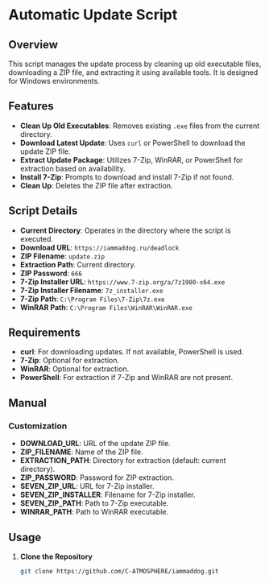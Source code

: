 # Automatic Update Script

## Overview

This script manages the update process by cleaning up old executable files, downloading a ZIP file, and extracting it using available tools. It is designed for Windows environments.

## Features

- **Clean Up Old Executables**: Removes existing `.exe` files from the current directory.
- **Download Latest Update**: Uses `curl` or PowerShell to download the update ZIP file.
- **Extract Update Package**: Utilizes 7-Zip, WinRAR, or PowerShell for extraction based on availability.
- **Install 7-Zip**: Prompts to download and install 7-Zip if not found.
- **Clean Up**: Deletes the ZIP file after extraction.

## Script Details

- **Current Directory**: Operates in the directory where the script is executed.
- **Download URL**: `https://iammaddog.ru/deadlock`
- **ZIP Filename**: `update.zip`
- **Extraction Path**: Current directory.
- **ZIP Password**: `666`
- **7-Zip Installer URL**: `https://www.7-zip.org/a/7z1900-x64.exe`
- **7-Zip Installer Filename**: `7z_installer.exe`
- **7-Zip Path**: `C:\Program Files\7-Zip\7z.exe`
- **WinRAR Path**: `C:\Program Files\WinRAR\WinRAR.exe`

## Requirements

- **curl**: For downloading updates. If not available, PowerShell is used.
- **7-Zip**: Optional for extraction.
- **WinRAR**: Optional for extraction.
- **PowerShell**: For extraction if 7-Zip and WinRAR are not present.

## Manual

### Customization

- **DOWNLOAD_URL**: URL of the update ZIP file.
- **ZIP_FILENAME**: Name of the ZIP file.
- **EXTRACTION_PATH**: Directory for extraction (default: current directory).
- **ZIP_PASSWORD**: Password for ZIP extraction.
- **SEVEN_ZIP_URL**: URL for 7-Zip installer.
- **SEVEN_ZIP_INSTALLER**: Filename for 7-Zip installer.
- **SEVEN_ZIP_PATH**: Path to 7-Zip executable.
- **WINRAR_PATH**: Path to WinRAR executable.

## Usage

1. **Clone the Repository**

   ```bash
   git clone https://github.com/C-ATMOSPHERE/iammaddog.git

